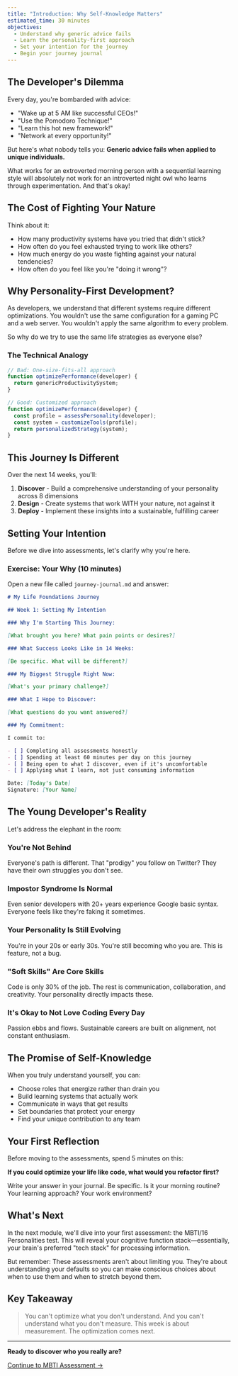 ```yaml
---
title: "Introduction: Why Self-Knowledge Matters"
estimated_time: 30 minutes
objectives:
  - Understand why generic advice fails
  - Learn the personality-first approach
  - Set your intention for the journey
  - Begin your journey journal
---
```


## The Developer's Dilemma

Every day, you're bombarded with advice:

- "Wake up at 5 AM like successful CEOs!"
- "Use the Pomodoro Technique!"
- "Learn this hot new framework!"
- "Network at every opportunity!"

But here's what nobody tells you: **Generic advice fails when applied to unique individuals.**

What works for an extroverted morning person with a sequential learning style will absolutely not work for an introverted night owl who learns through experimentation. And that's okay!

## The Cost of Fighting Your Nature

Think about it:

- How many productivity systems have you tried that didn't stick?
- How often do you feel exhausted trying to work like others?
- How much energy do you waste fighting against your natural tendencies?
- How often do you feel like you're "doing it wrong"?

## Why Personality-First Development?

As developers, we understand that different systems require different optimizations. You wouldn't use the same configuration for a gaming PC and a web server. You wouldn't apply the same algorithm to every problem.

So why do we try to use the same life strategies as everyone else?

### The Technical Analogy

```javascript
// Bad: One-size-fits-all approach
function optimizePerformance(developer) {
  return genericProductivitySystem;
}

// Good: Customized approach
function optimizePerformance(developer) {
  const profile = assessPersonality(developer);
  const system = customizeTools(profile);
  return personalizedStrategy(system);
}
```

## This Journey Is Different

Over the next 14 weeks, you'll:

1. **Discover** - Build a comprehensive understanding of your personality across 8 dimensions
2. **Design** - Create systems that work WITH your nature, not against it
3. **Deploy** - Implement these insights into a sustainable, fulfilling career

## Setting Your Intention

Before we dive into assessments, let's clarify why you're here.

### Exercise: Your Why (10 minutes)

Open a new file called `journey-journal.md` and answer:

```markdown
# My Life Foundations Journey

## Week 1: Setting My Intention

### Why I'm Starting This Journey:

[What brought you here? What pain points or desires?]

### What Success Looks Like in 14 Weeks:

[Be specific. What will be different?]

### My Biggest Struggle Right Now:

[What's your primary challenge?]

### What I Hope to Discover:

[What questions do you want answered?]

### My Commitment:

I commit to:

- [ ] Completing all assessments honestly
- [ ] Spending at least 60 minutes per day on this journey
- [ ] Being open to what I discover, even if it's uncomfortable
- [ ] Applying what I learn, not just consuming information

Date: [Today's Date]
Signature: [Your Name]
```

## The Young Developer's Reality

Let's address the elephant in the room:

### You're Not Behind

Everyone's path is different. That "prodigy" you follow on Twitter? They have their own struggles you don't see.

### Impostor Syndrome Is Normal

Even senior developers with 20+ years experience Google basic syntax. Everyone feels like they're faking it sometimes.

### Your Personality Is Still Evolving

You're in your 20s or early 30s. You're still becoming who you are. This is feature, not a bug.

### "Soft Skills" Are Core Skills

Code is only 30% of the job. The rest is communication, collaboration, and creativity. Your personality directly impacts these.

### It's Okay to Not Love Coding Every Day

Passion ebbs and flows. Sustainable careers are built on alignment, not constant enthusiasm.

## The Promise of Self-Knowledge

When you truly understand yourself, you can:

- Choose roles that energize rather than drain you
- Build learning systems that actually work
- Communicate in ways that get results
- Set boundaries that protect your energy
- Find your unique contribution to any team

## Your First Reflection

Before moving to the assessments, spend 5 minutes on this:

**If you could optimize your life like code, what would you refactor first?**

Write your answer in your journal. Be specific. Is it your morning routine? Your learning approach? Your work environment?

## What's Next

In the next module, we'll dive into your first assessment: the MBTI/16 Personalities test. This will reveal your cognitive function stack—essentially, your brain's preferred "tech stack" for processing information.

But remember: These assessments aren't about limiting you. They're about understanding your defaults so you can make conscious choices about when to use them and when to stretch beyond them.

## Key Takeaway

> You can't optimize what you don't understand. And you can't understand what you don't measure. This week is about measurement. The optimization comes next.

---

**Ready to discover who you really are?**

[Continue to MBTI Assessment →](/journey/week-01/02-mbti-assessment/)
